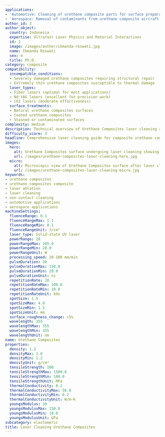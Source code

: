 ```yaml
---
applications:
- 'Automotive: Cleaning of urethane composite parts for surface preparation before painting'
- 'Aerospace: Removal of contaminants from urethane composite aircraft components'
author_id: 3
author_object:
  country: Indonesia
  expertise: Ultrafast Laser Physics and Material Interactions
  id: 3
  image: /images/author/ikmanda-roswati.jpg
  name: Ikmanda Roswati
  sex: m
  title: Ph.D.
category: composite
compatibility:
  incompatible_conditions:
  - Severely damaged urethane composites requiring structural repair
  - Extremely thin urethane composites susceptible to thermal damage
  laser_types:
  - Fiber lasers (optimal for most applications)
  - Nd:YAG lasers (excellent for precision work)
  - CO2 lasers (moderate effectiveness)
  surface_treatments:
  - Natural urethane composites surfaces
  - Coated urethane composites
  - Stained or contaminated surfaces
complexity: medium
description: Technical overview of Urethane Composites laser cleaning applications and parameters
difficulty_score: 3
headline: Comprehensive laser cleaning guide for composite urethane composites
images:
  hero:
    alt: Urethane Composites surface undergoing laser cleaning showing precise contamination removal
    url: /images/urethane-composites-laser-cleaning-hero.jpg
  micro:
    alt: Microscopic view of Urethane Composites surface after laser cleaning showing detailed surface structure
    url: /images/urethane-composites-laser-cleaning-micro.jpg
keywords:
- urethane composites
- urethane composites composite
- laser ablation
- laser cleaning
- non-contact cleaning
- automotive applications
- aerospace applications
machineSettings:
  fluenceRange: 0.1
  fluenceRangeMax: 1.1
  fluenceRangeMin: 0.1
  fluenceRangeUnit: J/cm²
  laser_type: Solid-state UV laser
  powerRange: 28
  powerRangeMax: 105.0
  powerRangeMin: 28.0
  powerRangeUnit: W
  processing_speed: 20-100 mm/min
  pulseDuration: 20
  pulseDurationMax: 150.0
  pulseDurationMin: 20.0
  pulseDurationUnit: ns
  repetitionRate: 20
  repetitionRateMax: 100.0
  repetitionRateMin: 20.0
  repetitionRateUnit: kHz
  spotSize: 1.5
  spotSizeMax: 4.0
  spotSizeMin: 1.5
  spotSizeUnit: mm
  surface_roughness_change: <5%
  wavelength: 355
  wavelengthMax: 355
  wavelengthMin: 355
  wavelengthUnit: nm
name: Urethane Composites
properties:
  density: 1.2
  densityMax: 2.0
  densityMin: 1.2
  densityUnit: g/cm³
  tensileStrength: 100
  tensileStrengthMax: 1500.0
  tensileStrengthMin: 100.0
  tensileStrengthUnit: MPa
  thermalConductivity: 0.2
  thermalConductivityMax: 50.0
  thermalConductivityMin: 0.2
  thermalConductivityUnit: W/m·K
  youngsModulus: 10
  youngsModulusMax: 150.0
  youngsModulusMin: 10.0
  youngsModulusUnit: GPa
subcategory: elastomeric
title: Laser Cleaning Urethane Composites
---
```


